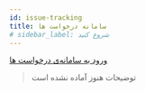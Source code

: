 ```yaml
---
id: issue-tracking
title: سامانه درخواست ها
# sidebar_label: شروع کنید
---
```

[ورود به سامانه‌ی درخواست ها](https://trello.com/b/u9k0YTAx/benefactors)

> توضیحات هنوز آماده نشده است


